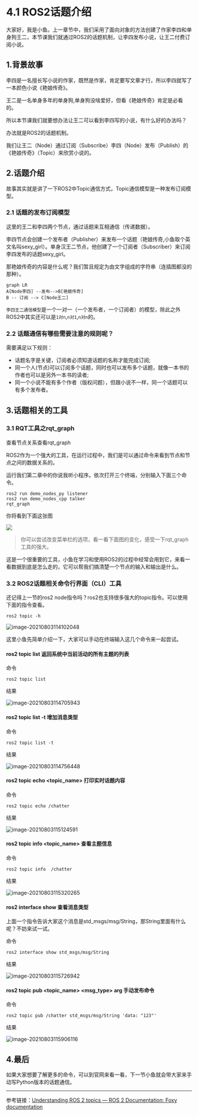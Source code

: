 # 4.1 ROS2话题介绍

大家好，我是小鱼。上一章节中，我们采用了面向对象的方法创建了作家李四和单身狗王二，本节课我们就通过ROS2的话题机制，让李四发布小说，让王二付费订阅小说。

## 1.背景故事

李四是一名擅长写小说的作家，既然是作家，肯定要写文章才行，所以李四就写了一本颜色小说《艳娘传奇》。

王二是一名单身多年的单身狗,单身狗没啥爱好，但看《艳娘传奇》肯定是必看的。

所以本节课我们就要想办法让王二可以看到李四写的小说，有什么好的办法吗？

办法就是ROS2的话题机制。

我们让王二（Node）通过订阅（Subscribe）李四（Node）发布（Publish）的《艳娘传奇》（Topic）来欣赏小说的。


## 2.话题介绍

故事其实就是讲了一下ROS2中Topic通信方式，Topic通信模型是一种发布订阅模型。

### 2.1 话题的发布订阅模型

这里的王二和李四两个节点，通过话题来互相通信（传递数据）。

李四节点会创建一个发布者（Publisher）来发布一个话题（艳娘传奇,小鱼取个英文名叫sexy_girl）。单身汉王二节点，他创建了一个订阅者（Subscriber）来订阅李四发布的话题sexy_girl。

那艳娘传奇的内容是什么呢？我们暂且规定为由文字组成的字符串（连插图都没的那种）。


```mermaid
graph LR
A[Node李四] --发布-->B[艳娘传奇]
B -- 订阅 --> C[Node王二]
```

`李四王二通信模型`是一个一对一（一个发布者，一个订阅者）的模型，除此之外ROS2中其实还可以是`1对n`,`n对1`,`n对n`的。



### 2.2 话题通信有哪些需要注意的规则呢？

需要满足以下规则：

- 话题名字是关键，订阅者必须知道话题的名称才能完成订阅;
- 同一个人(节点)可以订阅多个话题，同时也可以发布多个话题，就像一本书的作者也可以是另外一本书的读者;
- 同一个小说不能有多个作者（版权问题），但跟小说不一样，同一个话题可以有多个发布者。



## 3.话题相关的工具

### 3.1  RQT工具之rqt_graph

查看节点关系查看rqt_graph

ROS2作为一个强大的工具，在运行过程中，我们是可以通过命令来看到节点和节点之间的数据关系的。

运行我们第二章中的你说我听小程序。依次打开三个终端，分别输入下面三个命令。

```
ros2 run demo_nodes_py listener
ros2 run demo_nodes_cpp talker
rqt_graph
```

你将看到下面这张图

![](4.1ROS2话题介绍/imgs/image-20210803113450234.png)


> 你可以尝试改变菜单栏的选项，看一看下面图的变化，感受一下rqt_graph工具的强大。

这是一个很重要的工具，小鱼在学习和使用ROS2的过程中经常会用到它，来看一看数据到底是怎么走的，它可以帮我们搞清楚一个节点的输入和输出是什么。

### 3.2 ROS2话题相关命令行界面（CLI）工具

还记得上一节的ros2 node指令吗？ros2也支持很多强大的topic指令。可以使用下面的指令查看。

```
ros2 topic -h
```

![image-20210803114102048](4.1ROS2话题介绍/imgs/image-20210803114102048.png)

这里小鱼先简单介绍一下，大家可以手动在终端输入这几个命令来一起尝试。



#### ros2 topic list 返回系统中当前活动的所有主题的列表

命令

```
ros2 topic list
```

结果

![image-20210803114705943](4.1ROS2话题介绍/imgs/image-20210803114705943.png)

####  ros2 topic list -t 增加消息类型

命令

```
ros2 topic list -t
```

结果

![image-20210803114756448](4.1ROS2话题介绍/imgs/image-20210803114756448.png)



#### ros2 topic echo <topic_name> 打印实时话题内容

命令

```
ros2 topic echo /chatter
```

结果

![image-20210803115124591](4.1ROS2话题介绍/imgs/image-20210803115124591.png)



#### ros2 topic info <topic_name> 查看主题信息

命令

```
ros2 topic info  /chatter
```

结果

![image-20210803115320265](4.1ROS2话题介绍/imgs/image-20210803115320265.png)

#### ros2 interface show 查看消息类型

上面一个指令告诉大家这个消息是std_msgs/msg/String，那String里面有什么呢？不妨来试一试。

命令

```
ros2 interface show std_msgs/msg/String
```

结果

![image-20210803115726942](4.1ROS2话题介绍/imgs/image-20210803115726942.png)



#### ros2 topic pub <topic_name> <msg_type>  arg 手动发布命令

命令

```
ros2 topic pub /chatter std_msgs/msg/String 'data: "123"'
```



结果

![image-20210803115906116](4.1ROS2话题介绍/imgs/image-20210803115906116.png)





## 4.最后

如果大家想要了解更多的命令，可以到官网来看一看，下一节小鱼就会带大家来手动写Python版本的话题通信。





------

参考链接：[Understanding ROS 2 topics — ROS 2 Documentation: Foxy documentation](http://docs.ros.org/en/foxy/Tutorials/Topics/Understanding-ROS2-Topics.html)

